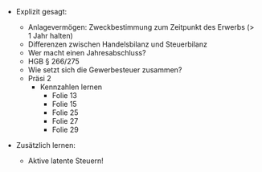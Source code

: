 * Explizit gesagt:
  * Anlagevermögen: Zweckbestimmung zum Zeitpunkt des Erwerbs (> 1 Jahr halten)
  * Differenzen zwischen Handelsbilanz und Steuerbilanz
  * Wer macht einen Jahresabschluss?
  * HGB § 266/275
  * Wie setzt sich die Gewerbesteuer zusammen?
  * Präsi 2
    * Kennzahlen lernen
      * Folie 13
      * Folie 15
      * Folie 25
      * Folie 27
      * Folie 29

* Zusätzlich lernen:
  * Aktive latente Steuern!